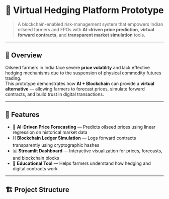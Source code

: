 # 🌾 Virtual Hedging Platform Prototype

> A blockchain-enabled risk-management system that empowers Indian oilseed farmers and FPOs with **AI-driven price prediction**, **virtual forward contracts**, and **transparent market simulation** tools.

---

## 🧩 Overview
Oilseed farmers in India face severe **price volatility** and lack effective hedging mechanisms due to the suspension of physical commodity futures trading.  
This prototype demonstrates how **AI + Blockchain** can provide a **virtual alternative** — allowing farmers to forecast prices, simulate forward contracts, and build trust in digital transactions.

---

## 🚀 Features

- 🤖 **AI-Driven Price Forecasting** — Predicts oilseed prices using linear regression on historical market data  
- ⛓️ **Blockchain Ledger Simulation** — Logs forward contracts transparently using cryptographic hashes  
- 📊 **Streamlit Dashboard** — Interactive visualization for prices, forecasts, and blockchain blocks  
- 🧠 **Educational Tool** — Helps farmers understand how hedging and digital contracts work  

---

## 🏗️ Project Structure